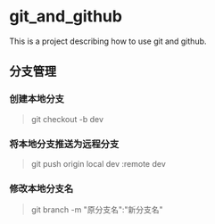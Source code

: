# git_and_github
 This is a project describing how to use git and github.
## 分支管理
### 创建本地分支
> git checkout -b dev
### 将本地分支推送为远程分支
> git push origin local dev :remote dev 
### 修改本地分支名
> git branch -m  "原分支名":"新分支名" 